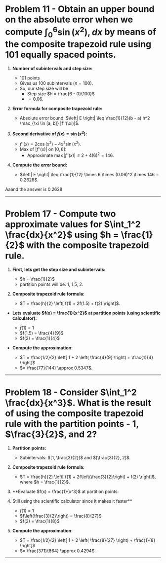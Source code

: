 
# **Problem 11** - Obtain an upper bound on the absolute error when we compute $\int_0^6 \sin(x^2) , dx$ by means of the composite trapezoid rule using 101 equally spaced points.

1. **Number of subintervals and step size:**
   - $101$ points 
   - Gives us 100 subintervals ($n = 100$).
   - So, our step size will be
      - Step size $h = \frac{6 - 0}{100}$
      - $= 0.06$.

2. **Error formula for composite trapezoid rule:**
   - Absolute error bound: $\left| E \right| \leq \frac{1}{12}(b - a) h^2 \max_{\xi \in [a, b]} |f''(\xi)|$.

1. **Second derivative of $f(x) = \sin(x^2)$:**
	- $f''(x) = 2\cos(x^2) - 4x^2 \sin(x^2)$.
	- Max of $|f''(x)|$ on $[0, 6]$:
		- Approximate $\max |f''(x)| \leq 2 + 4(6)^2 = 146$.

2. **Compute the error bound:**
   - $\left| E \right| \leq \frac{1}{12} \times 6 \times (0.06)^2 \times 146 = 0.2628$.

Aaand the answer is 0.2628

---
# **Problem 17** - Compute two approximate values for $\int_1^2 \frac{dx}{x^2}$ using $h = \frac{1}{2}$ with the composite trapezoid rule.

1. **First, lets get the step size and subintervals:**
   - $h = \frac{1}{2}$
   - partition points will be: $1$, $1.5$, $2$.

2. **Composite trapezoid rule formula:**
   - $T = \frac{h}{2} \left[ f(1) + 2f(1.5) + f(2) \right]$.

- **Lets evaluate $f(x) = \frac{1}{x^2}$ at partition points (using scientific calculator):**
	- $f(1) = 1$
	- $f(1.5) = \frac{4}{9}$
	- $f(2) = \frac{1}{4}$

- **Compute the approximation:**
	- $T = \frac{1/2}{2} \left[ 1 + 2 \left( \frac{4}{9} \right) + \frac{1}{4} \right]$
	- $= \frac{77}{144} \approx 0.5347$.

---
# **Problem 18** - Consider $\int_1^2 \frac{dx}{x^3}$. What is the result of using the composite trapezoid rule with the partition points - $1$, $\frac{3}{2}$, and $2$?

1. **Partition points:**
   - Subintervals: $[1, \frac{3}{2}]$ and $[\frac{3}{2}, 2]$.

2. **Composite trapezoid rule formula:**
   - $T = \frac{h}{2} \left[ f(1) + 2f\left(\frac{3}{2}\right) + f(2) \right]$, where $h = \frac{1}{2}$.

1. **Evaluate $f(x) = \frac{1}{x^3}$ at partition points:
2. Still using the scientific calculator since it makes it faster**
   - $f(1) = 1$
   - $f\left(\frac{3}{2}\right) = \frac{8}{27}$
   -  $f(2) = \frac{1}{8}$

1. **Compute the approximation:**
   - $T = \frac{1/2}{2} \left[ 1 + 2 \left( \frac{8}{27} \right) + \frac{1}{8} \right]$
   - $= \frac{371}{864} \approx 0.4294$.

---